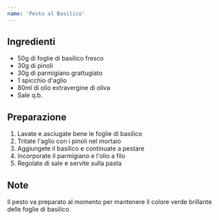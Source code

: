 ```yaml
---
name: 'Pesto al Basilico'
---
```


## Ingredienti

- 50g di foglie di basilico fresco
- 30g di pinoli
- 30g di parmigiano grattugiato
- 1 spicchio d'aglio
- 80ml di olio extravergine di oliva
- Sale q.b.

## Preparazione

1. Lavate e asciugate bene le foglie di basilico
2. Tritate l'aglio con i pinoli nel mortaio
3. Aggiungete il basilico e continuate a pestare
4. Incorporate il parmigiano e l'olio a filo
5. Regolate di sale e servite sulla pasta

## Note

Il pesto va preparato al momento per mantenere il colore verde brillante delle foglie di basilico.

